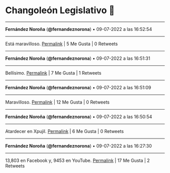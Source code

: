 # Changoleón Legislativo 🙈
*****
**Fernández Noroña** (**@fernandeznorona**) • 09-07-2022 a las 16:52:54
*****
Está maravilloso.
[Permalink](https://twitter.com/fernandeznorona/status/1545934051747446786) | 5 Me Gusta | 0 Retweets
*****
**Fernández Noroña** (**@fernandeznorona**) • 09-07-2022 a las 16:51:31
*****
Bellísimo.
[Permalink](https://twitter.com/fernandeznorona/status/1545933702697467906) | 7 Me Gusta | 1 Retweets
*****
**Fernández Noroña** (**@fernandeznorona**) • 09-07-2022 a las 16:51:09
*****
Maravilloso.
[Permalink](https://twitter.com/fernandeznorona/status/1545933611576315904) | 12 Me Gusta | 0 Retweets
*****
**Fernández Noroña** (**@fernandeznorona**) • 09-07-2022 a las 16:50:54
*****
Atardecer en Xpujil.
[Permalink](https://twitter.com/fernandeznorona/status/1545933548204466177) | 6 Me Gusta | 0 Retweets
*****
**Fernández Noroña** (**@fernandeznorona**) • 09-07-2022 a las 16:27:30
*****
13,803 en Facebook y, 9453 en YouTube.
[Permalink](https://twitter.com/fernandeznorona/status/1545927660475383809) | 17 Me Gusta | 2 Retweets